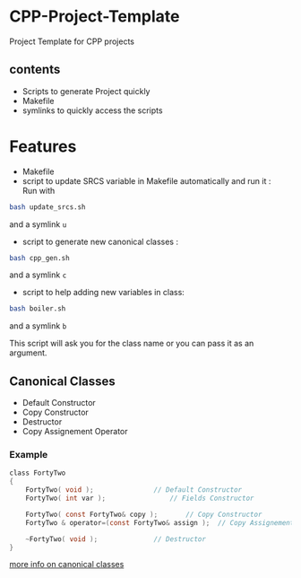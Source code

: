 # CPP-Project-Template
Project Template for CPP projects
## contents
- Scripts to generate Project quickly
- Makefile
- symlinks to quickly access the scripts

# Features
- Makefile
- script to update SRCS variable in Makefile automatically and run it :<br>
Run with
```bash
bash update_srcs.sh
```
and a symlink `u`
- script to generate new canonical classes :<br>
```bash
bash cpp_gen.sh
```
and a symlink `c`
- script to help adding new variables in class:<br>
```bash
bash boiler.sh
```
and a symlink `b`


This script will ask you for the class name or you can pass it as an argument.
## Canonical Classes
- Default Constructor
- Copy Constructor
- Destructor
- Copy Assignement Operator

### Example
```c
class FortyTwo
{
	FortyTwo( void );				// Default Constructor
	FortyTwo( int var );				// Fields Constructor

	FortyTwo( const FortyTwo& copy );		// Copy Constructor
	FortyTwo & operator=(const FortyTwo& assign );	// Copy Assignement Operator

	~FortyTwo( void );				// Destructor
}
```
[more info on canonical classes](https://www.francescmm.com/orthodox-canonical-class-form/)
